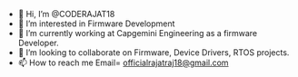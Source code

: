 - 👋 Hi, I’m @CODERAJAT18
- 👀 I’m interested in Firmware Development
- 🌱 I’m currently working at Capgemini Engineering as a firmware Developer.
- 💞️ I’m looking to collaborate on Firmware, Device Drivers, RTOS projects.
- 📫 How to reach me Email= officialrajatraj18@gmail.com 

<!---
CODERAJAT18/CODERAJAT18 is a ✨ special ✨ repository because its `README.md` (this file) appears on your GitHub profile.
You can click the Preview link to take a look at your changes.
--->

